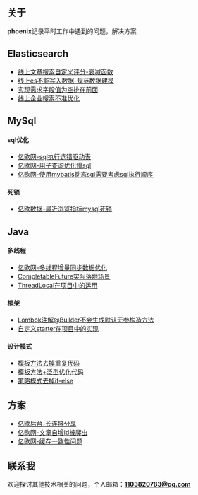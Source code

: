 ## 关于

**phoenix**记录平时工作中遇到的问题，解决方案

## Elasticsearch
* [线上文章搜索自定义评分-衰减函数](./es/线上文章搜索自定义评分-衰减函数.md)
* [线上es不能写入数据-规范数据建模](https://gitee.com/mengban0727/phoenix/blob/master/es/线上es不能写入数据-规范数据建模.md)
* [实现需求字段值为空排在前面](https://gitee.com/mengban0727/phoenix/blob/master/es/实现需求字段值为空排在前面.md)
* [线上企业搜索不准优化](https://gitee.com/mengban0727/phoenix/blob/master/es/线上企业搜索不准优化.md)

## MySql
#### sql优化
* [亿欧网-sql执行选错驱动表](https://gitee.com/mengban0727/phoenix/blob/master/mysql/亿欧网-sql执行选错驱动表.md)
* [亿欧网-用子查询优化慢sql](https://gitee.com/mengban0727/phoenix/blob/master/mysql/亿欧网-用子查询优化慢sql.md)
* [亿欧网-使用mybatis动态sql需要考虑sql执行顺序](https://gitee.com/mengban0727/phoenix/blob/master/mysql/亿欧网-使用mybatis动态sql需要考虑sql执行顺序.md)
#### 死锁
* [亿欧数据-最近浏览指标mysql死锁](https://gitee.com/mengban0727/phoenix/blob/master/mysql/亿欧数据-最近浏览指标mysql死锁.md)

## Java
#### 多线程
* [亿欧网-多线程增量同步数据优化](https://gitee.com/mengban0727/phoenix/blob/master/java/亿欧网-多线程增量同步数据优化.md)
* [CompletableFuture实际落地场景](https://gitee.com/mengban0727/phoenix/blob/master/java/CompletableFuture实际落地场景.md)
* [ThreadLocal在项目中的运用](https://gitee.com/mengban0727/phoenix/blob/master/java/ThreadLocal在项目中的运用.md)

#### 框架
* [Lombok注解@Builder不会生成默认无参构造方法](https://gitee.com/mengban0727/phoenix/blob/master/java/Lombok注解@Builder不会生成默认无参构造方法.md)
* [自定义starter在项目中的实现](https://gitee.com/mengban0727/phoenix/blob/master/java/自定义starter在项目中的实现.md)

#### 设计模式
* [模板方法去掉重复代码](https://gitee.com/mengban0727/phoenix/blob/master/设计模式/模板方法去掉重复代码.md)
* [模板方法+泛型优化代码](https://gitee.com/mengban0727/phoenix/blob/master/设计模式/模板方法+泛型优化代码.md)
* [策略模式去掉if-else](https://gitee.com/mengban0727/phoenix/blob/master/设计模式/策略模式去掉if-else.md)

## 方案
* [亿欧后台-长连接分享](https://gitee.com/mengban0727/phoenix/blob/master/方案设计/长连接分享.md)
* [亿欧网-文章自增id被爬虫](https://gitee.com/mengban0727/phoenix/blob/master/方案设计/文章自增id被爬虫.md)
* [亿欧网-缓存一致性问题](https://gitee.com/mengban0727/phoenix/blob/master/redis/亿欧网-缓存一致性问题.md)

## 联系我
欢迎探讨其他技术相关的问题，个人邮箱：**1103820783@qq.com**
